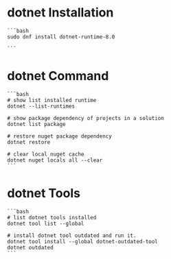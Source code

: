 #  dotnet Installation
    ```bash
    sudo dnf install dotnet-runtime-8.0

    ```

# dotnet Command
    ```bash
    # show list installed runtime
    dotnet --list-runtimes

    # show package dependency of projects in a solution
    dotnet list package

    # restore nuget package dependency
    dotnet restore

    # clear local nuget cache
    dotnet nuget locals all --clear
    ```

# dotnet Tools
    ```bash
    # list dotnet tools installed
    dotnet tool list --global

    # install dotnet tool outdated and run it.
    dotnet tool install --global dotnet-outdated-tool
    dotnet outdated
    ```